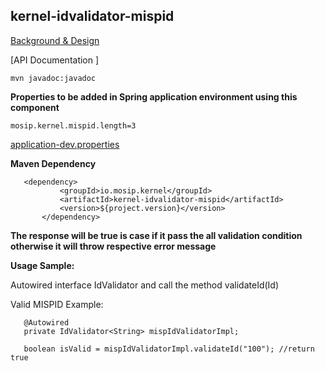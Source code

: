 ## kernel-idvalidator-mispid

[Background & Design](../../docs/design/kernel/kernel-idvalidator.md)
 

 
[API Documentation ]
 
 ```
 mvn javadoc:javadoc

 ```
 
**Properties to be added in Spring application environment using this component**

```
mosip.kernel.mispid.length=3
```

[application-dev.properties](../../config/application-dev.properties)

 
 **Maven Dependency**
 
 ```
 	<dependency>
			<groupId>io.mosip.kernel</groupId>
			<artifactId>kernel-idvalidator-mispid</artifactId>
			<version>${project.version}</version>
		</dependency>

 ```
 


**The response will be true is case if it pass the all validation condition otherwise it will throw respective error message**

 

**Usage Sample:**

Autowired interface IdValidator and call the method validateId(Id)

 Valid MISPID  Example:
 
 ```
	@Autowired
	private IdValidator<String> mispIdValidatorImpl;
	
	boolean isValid = mispIdValidatorImpl.validateId("100"); //return true
	
```




 






